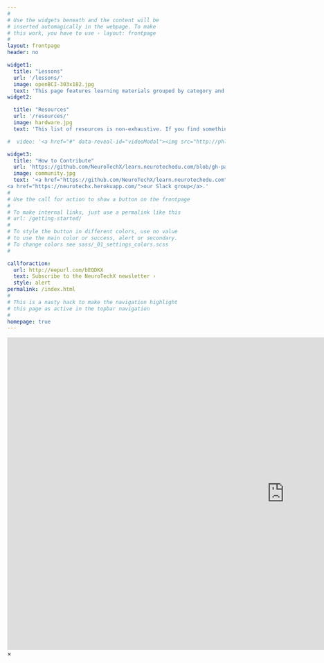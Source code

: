 ```yaml
---
#
# Use the widgets beneath and the content will be
# inserted automagically in the webpage. To make
# this work, you have to use › layout: frontpage
#
layout: frontpage
header: no

widget1:
  title: "Lessons"
  url: '/lessons/'
  image: openBCI-303x182.jpg
  text: 'This page features learning materials grouped by category and give you an insight into learning tracks.'
widget2:

  title: "Resources"
  url: '/resources/'
  image: hardware.jpg
  text: 'This list of resources is non-exhaustive. If you find something which you think should be included, please add it!'

#  video: '<a href="#" data-reveal-id="videoModal"><img src="http://phlow.github.io/feeling-responsive/images/start-video-feeling-responsive-302x182.jpg" width="302" height="182" alt=""/></a>'

widget3:
  title: "How to Contribute"
  url: 'https://github.com/NeuroTechX/learn.neurotechedu.com/blob/gh-pages/README.md'
  image: community.jpg
  text: '<a href="https://github.com/NeuroTechX/learn.neurotechedu.com">Click</a> to contribute to our Github page directly. You may also choose to join the <a href="http://neurotechx.com/opportunities/edu-committee.html">NeurotechX committee</a> or
<a href="https://neurotechx.herokuapp.com/">our Slack group</a>.'
#
# Use the call for action to show a button on the frontpage
#
# To make internal links, just use a permalink like this
# url: /getting-started/
#
# To style the button in different colors, use no value
# to use the main color or success, alert or secondary.
# To change colors see sass/_01_settings_colors.scss
#

callforaction:
  url: http://eepurl.com/bEQDKX
  text: Subscribe to the NeuroTechX newsletter ›
  style: alert
permalink: /index.html
#
# This is a nasty hack to make the navigation highlight
# this page as active in the topbar navigation
#
homepage: true
---
```


<div id="videoModal" class="reveal-modal large" data-reveal="">
  <div class="flex-video widescreen vimeo" style="display: block;">
    <iframe width="1280" height="720" src="https://www.youtube.com/embed/3b5zCFSmVvU" frameborder="0" allowfullscreen></iframe>
  </div>
  <a class="close-reveal-modal">&#215;</a>
</div>
